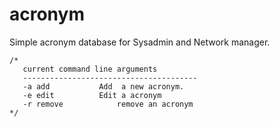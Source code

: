 # acronym
Simple acronym database for Sysadmin and Network manager. 

	/*
	   current command line arguments
	   ---------------------------------------
	   -a add			Add  a new acronym.
	   -e edit			Edit a acronym
	   -r remove			remove an acronym
	*/


